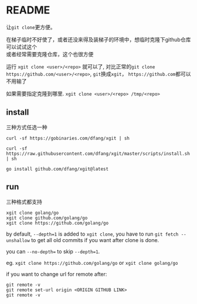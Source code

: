# README

让`git clone`更方便。 

在梯子临时不好使了，或者还没来得及装梯子的环境中，想临时克隆下github仓库可以试试这个  
或者经常需要克隆仓库，这个也很方便  

运行 `xgit clone <user>/<repo>` 就可以了, 对比正常的`git clone https://github.com/<user>/<repo>`, `git`换成`xgit`， `https://github.com`都可以不用输了  

如果需要指定克隆到哪里. `xgit clone <user>/<repo> /tmp/<repo>`

## install

三种方式任选一种

```
curl -sf https://gobinaries.com/dfang/xgit | sh

curl -sf https://raw.githubusercontent.com/dfang/xgit/master/scripts/install.sh | sh

go install github.com/dfang/xgit@latest
```

## run

三种格式都支持

```
xgit clone golang/go
xgit clone github.com/golang/go
xgit clone https://github.com/golang/go

```

by default, `--depth=1` is added to `xgit clone`, you have to run `git fetch --unshallow` to get all old commits if you want after clone is done.

you can `--no-depth=` to skip `--depth=1`.

eg. `xgit clone https://github.com/golang/go` or `xgit clone golang/go`


if you want to change url for remote after:

```
git remote -v
git remote set-url origin <ORIGIN GITHUB LINK>
git remote -v
```
